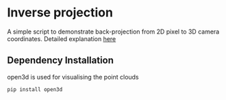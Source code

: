 # Inverse projection
A simple script to demonstrate back-projection from 2D pixel to 3D camera coordinates. 
Detailed explanation [here](https://medium.com/@daryl.tanyj/inverse-projection-transformation-c866ccedef1c)

## Dependency Installation
open3d is used for visualising the point clouds
```
pip install open3d
```
